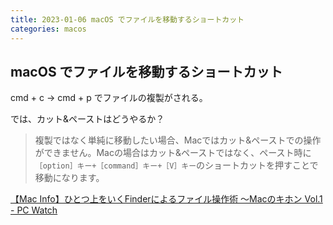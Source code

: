 ```yaml
---
title: 2023-01-06 macOS でファイルを移動するショートカット
categories: macos
---
```


## macOS でファイルを移動するショートカット

cmd + c -> cmd + p でファイルの複製がされる。

では、カット&ペーストはどうやるか？

> 複製ではなく単純に移動したい場合、Macではカット&ペーストでの操作ができません。Macの場合はカット&ペーストではなく、ペースト時に`［option］キー+［command］キー+［V］キー`のショートカットを押すことで移動になります。

[【Mac Info】ひとつ上をいくFinderによるファイル操作術 〜Macのキホン Vol.1 - PC Watch](https://pc.watch.impress.co.jp/docs/column/macinfo/1338050.html)
